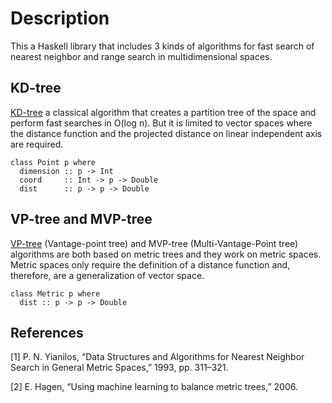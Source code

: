 # Description

This a Haskell library that includes 3 kinds of algorithms for fast search of nearest neighbor and range search in
multidimensional spaces.

## KD-tree

[KD-tree](https://en.wikipedia.org/wiki/K-d_tree) a classical algorithm that creates a partition tree of the space and
perform fast searches in O(log n). But it is limited to vector spaces where the distance function and the projected
distance on linear independent axis are required.

```
class Point p where
  dimension :: p -> Int
  coord     :: Int -> p -> Double
  dist      :: p -> p -> Double
```

## VP-tree and MVP-tree

[VP-tree](https://en.wikipedia.org/wiki/Vantage-point_tree) (Vantage-point tree) and MVP-tree (Multi-Vantage-Point tree)
algorithms are both based on metric trees and they work on metric spaces. Metric spaces only require the definition
of a distance function and, therefore, are a generalization of vector space.

```
class Metric p where
  dist :: p -> p -> Double
```

## References

[1] P. N. Yianilos, “Data Structures and Algorithms for Nearest Neighbor Search in General Metric Spaces,” 1993, pp. 311–321.

[2] E. Hagen, “Using machine learning to balance metric trees,” 2006.
